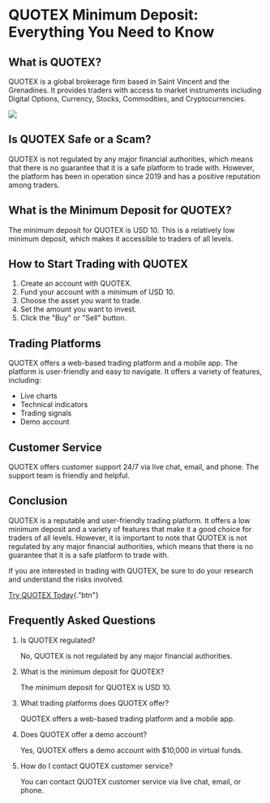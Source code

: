 # QUOTEX Minimum Deposit: Everything You Need to Know

## What is QUOTEX?

QUOTEX is a global brokerage firm based in Saint Vincent and the
Grenadines. It provides traders with access to market instruments
including Digital Options, Currency, Stocks, Commodities, and
Cryptocurrencies.

[![](https://static.quotex.io/files/4_en/300_250.jpg)](https://traff.sbs/brokerqxlid)

## Is QUOTEX Safe or a Scam?

QUOTEX is not regulated by any major financial authorities, which means
that there is no guarantee that it is a safe platform to trade with.
However, the platform has been in operation since 2019 and has a
positive reputation among traders.

## What is the Minimum Deposit for QUOTEX?

The minimum deposit for QUOTEX is USD 10. This is a relatively low
minimum deposit, which makes it accessible to traders of all levels.

## How to Start Trading with QUOTEX

1.  Create an account with QUOTEX.
2.  Fund your account with a minimum of USD 10.
3.  Choose the asset you want to trade.
4.  Set the amount you want to invest.
5.  Click the "Buy" or "Sell" button.

## Trading Platforms

QUOTEX offers a web-based trading platform and a mobile app. The
platform is user-friendly and easy to navigate. It offers a variety of
features, including:

-   Live charts
-   Technical indicators
-   Trading signals
-   Demo account

## Customer Service

QUOTEX offers customer support 24/7 via live chat, email, and phone. The
support team is friendly and helpful.

## Conclusion

QUOTEX is a reputable and user-friendly trading platform. It offers a
low minimum deposit and a variety of features that make it a good choice
for traders of all levels. However, it is important to note that QUOTEX
is not regulated by any major financial authorities, which means that
there is no guarantee that it is a safe platform to trade with.

If you are interested in trading with QUOTEX, be sure to do your
research and understand the risks involved.

[Try QUOTEX Today](\%22https://traff.sbs/brokerqxlid\%22){."btn"}

## Frequently Asked Questions

1.  Is QUOTEX regulated?

    No, QUOTEX is not regulated by any major financial authorities.

2.  What is the minimum deposit for QUOTEX?

    The minimum deposit for QUOTEX is USD 10.

3.  What trading platforms does QUOTEX offer?

    QUOTEX offers a web-based trading platform and a mobile app.

4.  Does QUOTEX offer a demo account?

    Yes, QUOTEX offers a demo account with \$10,000 in virtual funds.

5.  How do I contact QUOTEX customer service?

    You can contact QUOTEX customer service via live chat, email, or
    phone.

